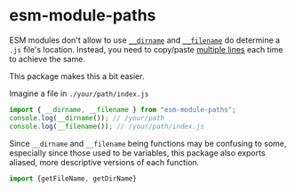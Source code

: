 # esm-module-paths

ESM modules don't allow to use [`__dirname`](https://nodejs.org/docs/latest/api/modules.html#modules_dirname) and [`__filename`](https://nodejs.org/docs/latest/api/modules.html#modules_filename) do determine a `.js` file's location.
Instead, you need to copy/paste [multiple lines](https://stackoverflow.com/a/50052194) each time to achieve the same.

This package makes this a bit easier.

Imagine a file in `./your/path/index.js`

```js
import { __dirname, __filename } from "esm-module-paths";
console.log(__dirname()); // /your/path
console.log(__filename()); // /your/path/index.js
```

Since `__dirname` and `__filename` being functions may be confusing to some, especially since those used to be variables, this package also exports aliased, more descriptive versions of each function.

```js
import {getFileName, getDirName}
```
